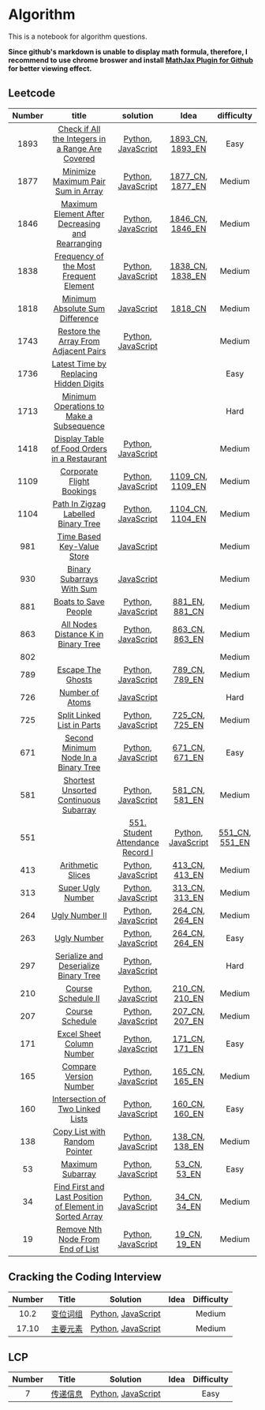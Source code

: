 # Algorithm
This is a notebook for algorithm questions.

**Since github's markdown is unable to display math formula, therefore, I recommend to use chrome broswer and install [MathJax Plugin for Github](https://chrome.google.com/webstore/detail/mathjax-plugin-for-github/ioemnmodlmafdkllaclgeombjnmnbima) for better viewing effect.**

## Leetcode
| Number | title | solution | Idea |difficulty |
|:-:  |:-----:|:---------:| :-------:|:---------:|
|1893|[Check if All the Integers in a Range Are Covered](https://leetcode.com/problems/check-if-all-the-integers-in-a-range-are-covered/)|[Python](./algorithm/python/CheckIfAllTheIntegersInARangeAreCovered.py), [JavaScript](./algorithm/JavaScript/CheckIfAllTheIntegersInARangeAreCovered.js)|[1893_CN](./algorithm/markdown/1893/1893_CN.md), [1893_EN](./algorithm/markdown/1893/1893_EN.md)|Easy|
|1877|[Minimize Maximum Pair Sum in Array](https://leetcode.com/problems/minimize-maximum-pair-sum-in-array/)|[Python](./algorithm/python/MinimizeMaximumPairSumInArray.py), [JavaScript](./algorithm/JavaScript/MinimizeMaximumPairSumInArray.js)|[1877_CN](./algorithm/markdown/1877/1877_CN), [1877_EN](./algorithm/markdown/1877/1877_EN)|Medium|
|1846|[Maximum Element After Decreasing and Rearranging](https://leetcode.com/problems/maximum-element-after-decreasing-and-rearranging/)|[Python](./algorithm/python/MaximumElementAfterDecreasingAndRearranging.py), [JavaScript](./algorithm/JavaScript/MaximumElementAfterDecreasingAndRearranging.js)|[1846_CN](./algorithm/markdown/1846_CN.md), [1846_EN](./algorithm/markdown/1846_EN.md)|Medium|
|1838|[Frequency of the Most Frequent Element](https://leetcode.com/problems/frequency-of-the-most-frequent-element/)|[Python](./algorithm/python/FrequencyOfTheMostFrequentElement.py), [JavaScript](./algorithm/JavaScript/FrequencyOfTheMostFrequentElement.js)|[1838_CN](./algorithm/markdown/1838_CN.md), [1838_EN](./algorithm/markdown/1838_EN.md)|Medium|
|1818|[Minimum Absolute Sum Difference](https://leetcode.com/problems/minimum-absolute-sum-difference/)|[JavaScript](./algorithm/JavaScript/MinimumAbsoluteSumDifference.js)|[1818_CN](./algorithm/markdown/1818_CN.md)|Medium|
|1743|[Restore the Array From Adjacent Pairs](https://leetcode.com/problems/restore-the-array-from-adjacent-pairs/)|[Python](./algorithm/python/RestoreTheArrayFromAdjacentPairs.py), [JavaScript](./algorithm/JavaScript/RestoreTheArrayFromAdjacentPairs.js)||Medium|
|1736|[Latest Time by Replacing Hidden Digits](https://leetcode.com/problems/latest-time-by-replacing-hidden-digits/)|||Easy|
|1713|[Minimum Operations to Make a Subsequence](https://leetcode.com/problems/minimum-operations-to-make-a-subsequence/)|||Hard|
|1418|[Display Table of Food Orders in a Restaurant](https://leetcode.com/problems/display-table-of-food-orders-in-a-restaurant/)|[Python](./algorithm/python/DisplayTableOfFoodOrdersInARestaurant.py), [JavaScript](./algorithm/JavaScript/DisplayTableOfFoodOrdersInARestaurant.js)||Medium|
|1109|[Corporate Flight Bookings](https://leetcode.com/problems/corporate-flight-bookings/)|[Python](./algorithm/python/CorporateFlightBookings.py), [JavaScript](./algorithm/JavaScript/CorporateFlightBookings.js)|[1109_CN](./algorithm/markdown/1109/1109_CN.md), [1109_EN](./algorithm/markdown/1109/1109_EN.md)|Medium|
|1104|[Path In Zigzag Labelled Binary Tree](https://leetcode.com/problems/path-in-zigzag-labelled-binary-tree/)|[Python](./algorithm/python/PathInZigzagLabelledBinaryTree.py), [JavaScript](./algorithm/JavaScript/PathInZigzagLabelledBinaryTree.js)|[1104_CN](./algorithm/markdown/1104_CN.md), [1104_EN](./algorithm/markdown/1104_EN.md)|Medium|
|981|[Time Based Key-Value Store](https://leetcode.com/problems/time-based-key-value-store/)|[JavaScript](./algorithm/JavaScript/TimeBasedKey-ValueStore.js)||Medium|
|930|[Binary Subarrays With Sum](https://leetcode.com/problems/binary-subarrays-with-sum/)|[JavaScript](./algorithm/JavaScript/BinarySubarraysWithSum.js)||Medium|
|881|[Boats to Save People](https://leetcode.com/problems/boats-to-save-people/)|[Python](./algorithm/python/BoatsToSavePeople.py), [JavaScript](./algorithm/JavaScript/BoatsToSavePeople.js)|[881_EN](./algorithm/markdown/881/881_EN.md), [881_CN](./algorithm/markdown/881/881_CN.md)|Medium|
|863|[All Nodes Distance K in Binary Tree](https://leetcode.com/problems/all-nodes-distance-k-in-binary-tree/)|[Python](./algorithm/python/AllNodesDistanceKInBinaryTree.py), [JavaScript](./algorithm/JavaScript/AllNodesDistanceKInBinaryTree.js)|[863_CN](./algorithm/markdown/863/863_CN.md), [863_EN](./algorithm/markdown/863/863_EN.md)|Medium|
|802||||Medium|
|789|[Escape The Ghosts](https://leetcode.com/problems/escape-the-ghosts/)|[Python](./algorithm/python/EscapeTheGhosts.py), [JavaScript](./algorithm/JavaScript/EscapeTheGhosts.js)|[789_CN](./algorithm/markdown/789/789_CN.md), [789_EN](./algorithm/markdown/789/789_EN.md)|Medium|
|726|[Number of Atoms](https://leetcode.com/problems/number-of-atoms/)|[JavaScript](./algorithm/JavaScript/NumberOfAtoms.js)||Hard|
|725|[Split Linked List in Parts](https://leetcode.com/problems/split-linked-list-in-parts/)|[Python](./algorithm/python/SplitLinkedListInParts.py), [JavaScript](./algorithm/JavaScript/SplitLinkedListInParts.js)|[725_CN](./algorithm/markdown/725/725_CN.md), [725_EN](./algorithm/markdown/725/725_EN.md)|Medium|
|671|[Second Minimum Node In a Binary Tree](https://leetcode.com/problems/second-minimum-node-in-a-binary-tree/)|[Python](./algorithm/python/SecondMinimumNodeInABinaryTree.py), [JavaScript](./algorithm/JavaScript/SecondMinimumNodeInABinaryTree.js)|[671_CN](./algorithm/markdown/671/671_CN.md), [671_EN](./algorithm/markdown/671/671_EN.md)|Easy|
|581|[Shortest Unsorted Continuous Subarray](https://leetcode.com/problems/shortest-unsorted-continuous-subarray/)|[Python](./algorithm/python/ShortestUnsortedContinuousSubarray.py), [JavaScript](./algorithm/JavaScript/ShortestUnsortedContinuousSubarray.js)|[581_CN](./algorithm/markdown/581/581_CN.md), [581_EN](./algorithm/markdown/581/581_EN.md)|Medium|
|551||[551. Student Attendance Record I](https://leetcode.com/problems/student-attendance-record-i/)|[Python](./algorithm/python/StudentAttendanceRecordI.py), [JavaScript](./algorithm/JavaScript/StudentAttendanceRecordI.js)|[551_CN](./algorithm/markdown/551/551_CN.md), [551_EN](./algorithm/markdown/551/551_EN.md)|Easy|
|413|[Arithmetic Slices](https://leetcode.com/problems/arithmetic-slices/)|[Python](./algorithm/python/ArithmeticSlices.py), [JavaScript](./algorithm/JavaScript/ArithmeticSlices.js)|[413_CN](./algorithm/markdown/413/413_CN.md), [413_EN](./algorithm/markdown/413/413_EN.md)|Medium|
|313|[Super Ugly Number](https://leetcode.com/problems/super-ugly-number/)|[Python](./algorithm/python/SuperUglyNumber.py), [JavaScript](./algorithm/JavaScript/SuperUglyNumber.js)|[313_CN](./algorithm/markdown/313/313_CN.md), [313_EN](./algorithm/markdown/313/313_EN.md)|Medium|
|264|[Ugly Number II](https://leetcode.com/problems/ugly-number-ii/)|[Python](./algorithm/python/UglyNumberII.py), [JavaScript](./algorithm/JavaScript/UglyNumberII.js)|[264_CN](./algorithm/markdown/264/264_CN.md), [264_EN](./algorithm/markdown/264/264_EN.md)|Medium|
|263|[Ugly Number](https://leetcode.com/problems/ugly-number/)|[Python](./algorithm/python/UglyNumber.py), [JavaScript](./algorithm/JavaScript/UglyNumber.js)|[264_CN](./algorithm/markdown/263/263_CN.md), [264_EN](./algorithm/markdown/263/263_EN.md)|Easy|
|297|[Serialize and Deserialize Binary Tree](https://leetcode.com/problems/serialize-and-deserialize-binary-tree/)|[Python](./algorithm/python/SerializeAndDeserializeBinaryTree.py), [JavaScript](./algorithm/python/SerializeAndDeserializeBinaryTree.py)||Hard|
|210|[Course Schedule II](https://leetcode.com/problems/course-schedule-ii/)|[Python](./algorithm/python/CourseScheduleII.py), [JavaScript](./algorithm/JavaScript/CourseScheduleII.js)|[210_CN](./algorithm/markdown/210/210_CN.md), [210_EN](./algorithm/markdown/210/210_EN.md)|Medium|
|207|[Course Schedule](https://leetcode.com/problems/course-schedule/)|[Python](./algorithm/python/CourseSchedule.py), [JavaScript](./algorithm/JavaScript/CourseSchedule.js)|[207_CN](./algorithm/markdown/207/207_CN.md), [207_EN](./algorithm/markdown/207/207_EN.md)|Medium|
|171|[Excel Sheet Column Number](https://leetcode.com/problems/excel-sheet-column-number/)|[Python](./algorithm/python/ExcelSheetColumnNumber.py), [JavaScript](./algorithm/JavaScript/ExcelSheetColumnNumber.js)|[171_CN](./algorithm/markdown/171/171_CN.md), [171_EN](./algorithm/markdown/171/171_EN.md)|Easy|
|165|[Compare Version Number](https://leetcode.com/problems/compare-version-numbers/)|[Python](./algorithm/python/CompareVersionNumbers.py), [JavaScript](./algorithm/JavaScript/CompareVersionNumbers.js)|[165_CN](./algorithm/markdown/165/165_CN.md), [165_EN](./algorithm/markdown/165/165_EN.md)|Medium|
|160|[Intersection of Two Linked Lists](https://leetcode.com/problems/intersection-of-two-linked-lists/)|[Python](./algorithm/python/IntersectionOfTwoLinkedLists.py), [JavaScript](./algorithm/JavaScript/IntersectionOfTwoLinkedLists.js)|[160_CN](./algorithm/markdown/160/160_CN), [160_EN](./algorithm/markdown/160/160_EN)|Easy|
|138|[Copy List with Random Pointer](https://leetcode.com/problems/copy-list-with-random-pointer/)|[Python](./algorithm/python/CopyListWithRandomPointer.py), [JavaScript](./algorithm/JavaScript/CopyListWithRandomPointer.js)|[138_CN](./algorithm/markdown/138/138_CN.md), [138_EN](./algorithm/markdown/138/138_EN.md)|Medium|
|53|[Maximum Subarray](https://leetcode.com/problems/maximum-subarray/)|[Python](./algorithm/python/MaximumSubarray.py), [JavaScript](./algorithm/JavaScript/MaximumSubarray.js)|[53_CN](./algorithm/markdown/53/53_CN.md), [53_EN](./algorithm/markdown/53/53_EN.md)|Easy|
|34|[Find First and Last Position of Element in Sorted Array](https://leetcode.com/problems/find-first-and-last-position-of-element-in-sorted-array/)|[Python]('./../algorithm/python/FindFirstAndLastPositionOfElementInSortedArray.py), [JavaScript]('./../algorithm/JavaScript/FindFirstAndLastPositionOfElementInSortedArray.js)|[34_CN]('./../algorithm/markdown/34/34_CN.md), [34_EN]('./../algorithm/markdown/34/34_EN.md)| Medium|
|19|[Remove Nth Node From End of List](https://leetcode.com/problems/remove-nth-node-from-end-of-list/)|[Python](./algorithm/python/RemoveNthNodeFromEndOfList.py), [JavaScript](./algorithm/JavaScript/RemoveNthNodeFromEndOfList.js)|[19_CN](./algorithm/markdown/19/19_CN.md), [19_EN](./algorithm/markdown/19/19_EN.md)|Medium|

## Cracking the Coding Interview

|Number|Title|Solution|Idea|Difficulty|
|:----:|:---:|:------:|:--:|:--------:|
|10.2  |[变位词组](https://leetcode-cn.com/problems/group-anagrams-lcci/)|[Python](./algorithm/python/ConjugationPhrase.py), [JavaScript](./algorithm/JavaScript/ConjugationPhrase.js)||Medium|
|17.10 |[主要元素](https://leetcode-cn.com/problems/find-majority-element-lcci/)|[Python](./algorithm/python/mainElement.py), [JavaScript](./algorithm/JavaScript/mainElement.js)||Medium|

## LCP
|Number|Title|Solution|Idea|Difficulty|
|:----:|:---:|:------:|:--:|:--------:|
|7|[传递信息](https://leetcode-cn.com/problems/chuan-di-xin-xi/)|[Python](./algorithm/python/deliverMessage.py), [JavaScript](./algorithm/JavaScript/deliverMessage.js)||Easy|

